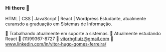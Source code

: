 ### Hi there 👋

<!--
**vitorhgfl/vitorhgfl** is a ✨ _special_ ✨ repository because its `README.md` (this file) appears on your GitHub profile.

Here are some ideas to get you started:

- 🔭 I’m currently working on ...
- 🌱 I’m currently learning ...
- 👯 I’m looking to collaborate on ...
- 🤔 I’m looking for help with ...
- 💬 Ask me about ...
- 📫 How to reach me: ...
- 😄 Pronouns: ...
- ⚡ Fun fact: ...
-->


HTML | CSS | JavaScript | React | Wordpress
Estudante, atualmente curansdo a graduação em Sistemas de Informação.



🔭 Trabalhando atualmente em suporte a sistemas.
🌱 Atualmente estudando React
📱 (11)99367-8727
💬 vitorhgfluiz@gmail.com
💼 www.linkedin.com/in/vitor-hugo-gomes-ferreira/
